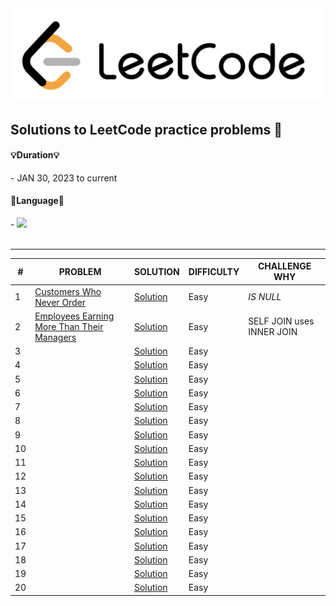 
<img src = "LeetCode.png">


## Solutions to LeetCode practice problems 📝


<h4> 💡Duration💡 </h4>
- JAN 30, 2023 to current 

<br>

<h4> 🎯Language🎯 </h4>
-<i> <img src="https://img.shields.io/badge/mysql-4479A1?style=for-the-badge&logo=mysql&logoColor=white"> </i>

<br>
<br>

***

| # | PROBLEM | SOLUTION | DIFFICULTY | CHALLENGE WHY |
| --- | --- | --- | --- | --- |
| 1 | [Customers Who Never Order](https://leetcode.com/problems/customers-who-never-order/) | [Solution](https://github.com/suinkangme/LeetCode_practice/blob/main/MySQL/Customers%20Who%20Never%20Order.sql) | Easy | *IS NULL* |
| 2 | [Employees Earning More Than Their Managers](https://leetcode.com/problems/employees-earning-more-than-their-managers/description/) | [Solution](https://github.com/suinkangme/LeetCode_practice/blob/main/MySQL/181_%20Employees%20Earning%20More%20Than%20Their%20Managers.sql) | Easy | SELF JOIN uses INNER JOIN |
| 3 | []() | [Solution]() | Easy | |
| 4 | []() | [Solution]() | Easy | |
| 5 | []() | [Solution]() | Easy | |
| 6 | []() | [Solution]() | Easy | |
| 7 | []() | [Solution]() | Easy | |
| 8 | []() | [Solution]() | Easy | |
| 9 | []() | [Solution]() | Easy | |
| 10 | []() | [Solution]() | Easy | |
| 11 | []() | [Solution]() | Easy | |
| 12 | []() | [Solution]() | Easy | |
| 13 | []() | [Solution]() | Easy | |
| 14 | []() | [Solution]() | Easy | |
| 15 | []() | [Solution]() | Easy | |
| 16 | []() | [Solution]() | Easy | |
| 17 | []() | [Solution]() | Easy | |
| 18 | []() | [Solution]() | Easy | |
| 19 | []() | [Solution]() | Easy | |
| 20 | []() | [Solution]() | Easy | |


